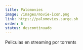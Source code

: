 ```yaml
---
title: Palomovies
image: /images/movie-icon.png
link: https://palomovies.surge.sh
order: 6
status: descontinuado
---
```


Peliculas en streaming por torrents